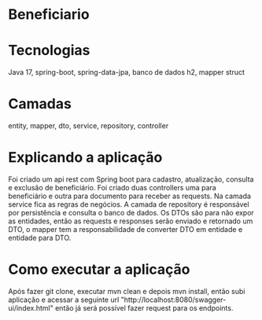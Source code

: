 # Beneficiario

# Tecnologias
Java 17, spring-boot, spring-data-jpa, banco de dados h2, mapper struct

# Camadas
entity, mapper, dto, service, repository, controller

# Explicando a aplicação
Foi criado um api rest com Spring boot para cadastro, atualização, consulta e exclusão de beneficiário. Foi criado duas controllers uma para beneficiário e outra para documento para receber as requests. Na camada service fica as regras de negócios. A camada de repository é responsável por persistência e consulta o banco de dados. Os DTOs são para não expor as entidades, então as requests e responses serão enviado e retornado um DTO, o mapper tem a responsabilidade de converter DTO em entidade e entidade para DTO.

# Como executar a aplicação
Após fazer git clone, executar mvn clean e depois mvn install, então subi aplicação e acessar a seguinte url "http://localhost:8080/swagger-ui/index.html" então já será possível fazer request para os endpoints.
